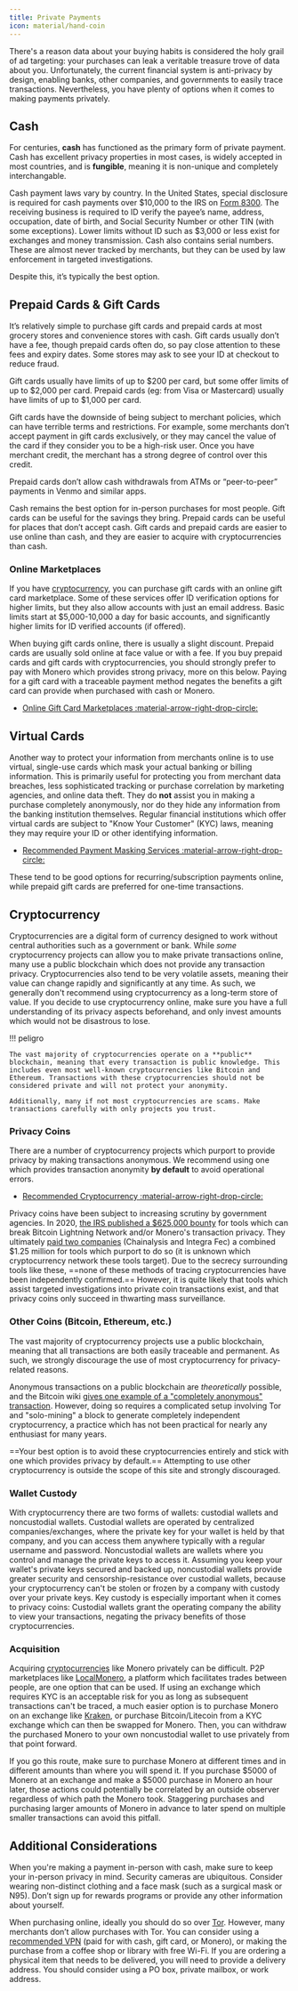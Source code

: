```yaml
---
title: Private Payments
icon: material/hand-coin
---
```


There's a reason data about your buying habits is considered the holy grail of ad targeting: your purchases can leak a veritable treasure trove of data about you. Unfortunately, the current financial system is anti-privacy by design, enabling banks, other companies, and governments to easily trace transactions. Nevertheless, you have plenty of options when it comes to making payments privately.

## Cash

For centuries, **cash** has functioned as the primary form of private payment. Cash has excellent privacy properties in most cases, is widely accepted in most countries, and is **fungible**, meaning it is non-unique and completely interchangable.

Cash payment laws vary by country. In the United States, special disclosure is required for cash payments over $10,000 to the IRS on [Form 8300](https://www.irs.gov/businesses/small-businesses-self-employed/form-8300-and-reporting-cash-payments-of-over-10000). The receiving business is required to ID verify the payee’s name, address, occupation, date of birth, and Social Security Number or other TIN (with some exceptions). Lower limits without ID such as $3,000 or less exist for exchanges and money transmission. Cash also contains serial numbers. These are almost never tracked by merchants, but they can be used by law enforcement in targeted investigations.

Despite this, it’s typically the best option.

## Prepaid Cards & Gift Cards

It’s relatively simple to purchase gift cards and prepaid cards at most grocery stores and convenience stores with cash. Gift cards usually don’t have a fee, though prepaid cards often do, so pay close attention to these fees and expiry dates. Some stores may ask to see your ID at checkout to reduce fraud.

Gift cards usually have limits of up to $200 per card, but some offer limits of up to $2,000 per card. Prepaid cards (eg: from Visa or Mastercard) usually have limits of up to $1,000 per card.

Gift cards have the downside of being subject to merchant policies, which can have terrible terms and restrictions. For example, some merchants don’t accept payment in gift cards exclusively, or they may cancel the value of the card if they consider you to be a high-risk user. Once you have merchant credit, the merchant has a strong degree of control over this credit.

Prepaid cards don’t allow cash withdrawals from ATMs or “peer-to-peer” payments in Venmo and similar apps.

Cash remains the best option for in-person purchases for most people. Gift cards can be useful for the savings they bring. Prepaid cards can be useful for places that don’t accept cash. Gift cards and prepaid cards are easier to use online than cash, and they are easier to acquire with cryptocurrencies than cash.

### Online Marketplaces

If you have [cryptocurrency](../cryptocurrency.md), you can purchase gift cards with an online gift card marketplace. Some of these services offer ID verification options for higher limits, but they also allow accounts with just an email address. Basic limits start at $5,000-10,000 a day for basic accounts, and significantly higher limits for ID verified accounts (if offered).

When buying gift cards online, there is usually a slight discount. Prepaid cards are usually sold online at face value or with a fee. If you buy prepaid cards and gift cards with cryptocurrencies, you should strongly prefer to pay with Monero which provides strong privacy, more on this below. Paying for a gift card with a traceable payment method negates the benefits a gift card can provide when purchased with cash or Monero.

- [Online Gift Card Marketplaces :material-arrow-right-drop-circle:](../financial-services.md#gift-card-marketplaces)

## Virtual Cards

Another way to protect your information from merchants online is to use virtual, single-use cards which mask your actual banking or billing information. This is primarily useful for protecting you from merchant data breaches, less sophisticated tracking or purchase correlation by marketing agencies, and online data theft. They do **not** assist you in making a purchase completely anonymously, nor do they hide any information from the banking institution themselves. Regular financial institutions which offer virtual cards are subject to "Know Your Customer" (KYC) laws, meaning they may require your ID or other identifying information.

- [Recommended Payment Masking Services :material-arrow-right-drop-circle:](../financial-services.md#payment-masking-services)

These tend to be good options for recurring/subscription payments online, while prepaid gift cards are preferred for one-time transactions.

## Cryptocurrency

Cryptocurrencies are a digital form of currency designed to work without central authorities such as a government or bank. While *some* cryptocurrency projects can allow you to make private transactions online, many use a public blockchain which does not provide any transaction privacy. Cryptocurrencies also tend to be very volatile assets, meaning their value can change rapidly and significantly at any time. As such, we generally don't recommend using cryptocurrency as a long-term store of value. If you decide to use cryptocurrency online, make sure you have a full understanding of its privacy aspects beforehand, and only invest amounts which would not be disastrous to lose.

!!! peligro

    The vast majority of cryptocurrencies operate on a **public** blockchain, meaning that every transaction is public knowledge. This includes even most well-known cryptocurrencies like Bitcoin and Ethereum. Transactions with these cryptocurrencies should not be considered private and will not protect your anonymity.
    
    Additionally, many if not most cryptocurrencies are scams. Make transactions carefully with only projects you trust.

### Privacy Coins

There are a number of cryptocurrency projects which purport to provide privacy by making transactions anonymous. We recommend using one which provides transaction anonymity **by default** to avoid operational errors.

- [Recommended Cryptocurrency :material-arrow-right-drop-circle:](../cryptocurrency.md#coins)

Privacy coins have been subject to increasing scrutiny by government agencies. In 2020, [the IRS published a $625,000 bounty](https://www.forbes.com/sites/kellyphillipserb/2020/09/14/irs-will-pay-up-to-625000-if-you-can-crack-monero-other-privacy-coins/?sh=2e9808a085cc) for tools which can break Bitcoin Lightning Network and/or Monero's transaction privacy. They ultimately [paid two companies](https://sam.gov/opp/5ab94eae1a8d422e88945b64181c6018/view) (Chainalysis and Integra Fec) a combined $1.25 million for tools which purport to do so (it is unknown which cryptocurrency network these tools target). Due to the secrecy surrounding tools like these, ==none of these methods of tracing cryptocurrencies have been independently confirmed.== However, it is quite likely that tools which assist targeted investigations into private coin transactions exist, and that privacy coins only succeed in thwarting mass surveillance.

### Other Coins (Bitcoin, Ethereum, etc.)

The vast majority of cryptocurrency projects use a public blockchain, meaning that all transactions are both easily traceable and permanent. As such, we strongly discourage the use of most cryptocurrency for privacy-related reasons.

Anonymous transactions on a public blockchain are *theoretically* possible, and the Bitcoin wiki [gives one example of a "completely anonymous" transaction](https://en.bitcoin.it/wiki/Privacy#Example_-_A_perfectly_private_donation). However, doing so requires a complicated setup involving Tor and "solo-mining" a block to generate completely independent cryptocurrency, a practice which has not been practical for nearly any enthusiast for many years.

==Your best option is to avoid these cryptocurrencies entirely and stick with one which provides privacy by default.== Attempting to use other cryptocurrency is outside the scope of this site and strongly discouraged.

### Wallet Custody

With cryptocurrency there are two forms of wallets: custodial wallets and noncustodial wallets. Custodial wallets are operated by centralized companies/exchanges, where the private key for your wallet is held by that company, and you can access them anywhere typically with a regular username and password. Noncustodial wallets are wallets where you control and manage the private keys to access it. Assuming you keep your wallet's private keys secured and backed up, noncustodial wallets provide greater security and censorship-resistance over custodial wallets, because your cryptocurrency can't be stolen or frozen by a company with custody over your private keys. Key custody is especially important when it comes to privacy coins: Custodial wallets grant the operating company the ability to view your transactions, negating the privacy benefits of those cryptocurrencies.

### Acquisition

Acquiring [cryptocurrencies](../cryptocurrency.md) like Monero privately can be difficult. P2P marketplaces like [LocalMonero](https://localmonero.co/), a platform which facilitates trades between people, are one option that can be used. If using an exchange which requires KYC is an acceptable risk for you as long as subsequent transactions can't be traced, a much easier option is to purchase Monero on an exchange like [Kraken](https://kraken.com/), or purchase Bitcoin/Litecoin from a KYC exchange which can then be swapped for Monero. Then, you can withdraw the purchased Monero to your own noncustodial wallet to use privately from that point forward.

If you go this route, make sure to purchase Monero at different times and in different amounts than where you will spend it. If you purchase $5000 of Monero at an exchange and make a $5000 purchase in Monero an hour later, those actions could potentially be correlated by an outside observer regardless of which path the Monero took. Staggering purchases and purchasing larger amounts of Monero in advance to later spend on multiple smaller transactions can avoid this pitfall.

## Additional Considerations

When you're making a payment in-person with cash, make sure to keep your in-person privacy in mind. Security cameras are ubiquitous. Consider wearing non-distinct clothing and a face mask (such as a surgical mask or N95). Don’t sign up for rewards programs or provide any other information about yourself.

When purchasing online, ideally you should do so over [Tor](tor-overview.md). However, many merchants don’t allow purchases with Tor. You can consider using a [recommended VPN](../vpn.md) (paid for with cash, gift card, or Monero), or making the purchase from a coffee shop or library with free Wi-Fi. If you are ordering a physical item that needs to be delivered, you will need to provide a delivery address. You should consider using a PO box, private mailbox, or work address.
